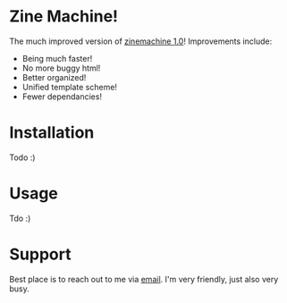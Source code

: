# Zine Machine!	
The much improved version of [zinemachine 1.0](https://github.com/AVDambeck/ZineMachine)! Improvements include:

+ Being much faster! 
+ No more buggy html!
+ Better organized!
+ Unified template scheme! 
+ Fewer dependancies!

# Installation
Todo :)

# Usage
Tdo :)

# Support
Best place is to reach out to me via [email](AudioVisual@Dambeck.org). I'm very friendly, just also very busy.
